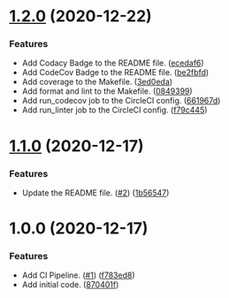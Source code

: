 # [1.2.0](https://github.com/alex-airbnb/golang_spike_project/compare/v1.1.0...v1.2.0) (2020-12-22)


### Features

* Add Codacy Badge to the README file. ([ecedaf6](https://github.com/alex-airbnb/golang_spike_project/commit/ecedaf68fec02ae0a94cfef5987952baba769494))
* Add CodeCov Badge to the README file. ([be2fbfd](https://github.com/alex-airbnb/golang_spike_project/commit/be2fbfd2c1cec377353c44e4fb4c1accc176bdbd))
* Add coverage to the Makefile. ([3ed0eda](https://github.com/alex-airbnb/golang_spike_project/commit/3ed0edafd66782fa5c2642639b79f91b59ab09a1))
* Add format and lint to the Makefile. ([0849399](https://github.com/alex-airbnb/golang_spike_project/commit/0849399bc2171f8aaad681d29de1872452756cb9))
* Add run_codecov job to the CircleCI config. ([661967d](https://github.com/alex-airbnb/golang_spike_project/commit/661967d822880908471e255e4f65c4a86365ed7f))
* Add run_linter job to the CircleCI config. ([f79c445](https://github.com/alex-airbnb/golang_spike_project/commit/f79c4451ea0bebc3d55ac56b77b90027ef169975))

# [1.1.0](https://github.com/alex-airbnb/golang_spike_project/compare/v1.0.0...v1.1.0) (2020-12-17)


### Features

* Update the README file. ([#2](https://github.com/alex-airbnb/golang_spike_project/issues/2)) ([1b56547](https://github.com/alex-airbnb/golang_spike_project/commit/1b56547b67e51af8c2e17ce75df849078f3be50f))

# 1.0.0 (2020-12-17)


### Features

* Add CI Pipeline. ([#1](https://github.com/alex-airbnb/golang_spike_project/issues/1)) ([f783ed8](https://github.com/alex-airbnb/golang_spike_project/commit/f783ed8729984a3fbc2a110eeaeb3a93373e585a))
* Add initial code. ([870401f](https://github.com/alex-airbnb/golang_spike_project/commit/870401fc64b59894bf5aeeed593515e145d52b1e))
